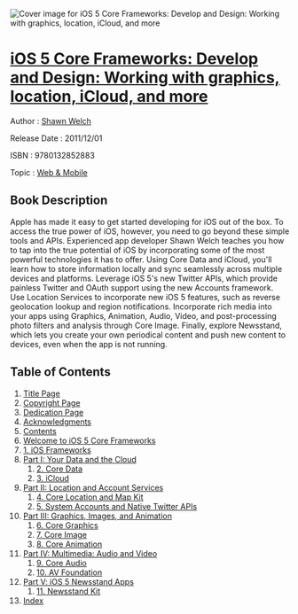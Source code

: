 ![Cover image for iOS 5 Core Frameworks: Develop and Design: Working with graphics, location, iCloud, and more](https://imgdetail.ebookreading.net/cover/cover/web_mobile/EB9780132852883.jpg)

[iOS 5 Core Frameworks: Develop and Design: Working with graphics, location, iCloud, and more](https://ebookreading.net/view/book/iOS+5+Core+Frameworks%3A+Develop+and+Design%3A+Working+with+graphics%2C+location%2C+iCloud%2C+and+more-EB9780132852883_1.html "iOS 5 Core Frameworks: Develop and Design: Working with graphics, location, iCloud, and more")
====================================================================================================================

Author : [Shawn Welch](https://ebookreading.net/search/author/Shawn+Welch)

Release Date : 2011/12/01

ISBN : 9780132852883

Topic : [Web & Mobile](https://ebookreading.net/search/category/web-mobile)

Book Description
-----------------

Apple has made it easy to get started developing for iOS out of the box. To access the true power of iOS, however, you need to go beyond these simple tools and APIs. Experienced app developer Shawn Welch teaches you how to tap into the true potential of iOS by incorporating some of the most powerful technologies it has to offer.  Using Core Data and iCloud, you'll learn how to store information locally and sync seamlessly across multiple devices and platforms. Leverage iOS 5's new Twitter APIs, which provide painless Twitter and OAuth support using the new Accounts framework. Use Location Services to incorporate new iOS 5 features, such as reverse geolocation lookup and region notifications. Incorporate rich media into  your apps using Graphics, Animation, Audio, Video, and post-processing photo filters and analysis through Core Image. Finally, explore Newsstand, which lets you create your own periodical content and push new content to devices, even when the app is not running.
              
Table of Contents
-----------------

1. [Title Page](https://ebookreading.net/view/book/iOS+5+Core+Frameworks%3A+Develop+and+Design%3A+Working+with+graphics%2C+location%2C+iCloud%2C+and+more-EB9780132852883_2.html)
1. [Copyright Page](https://ebookreading.net/view/book/iOS+5+Core+Frameworks%3A+Develop+and+Design%3A+Working+with+graphics%2C+location%2C+iCloud%2C+and+more-EB9780132852883_3.html)
1. [Dedication Page](https://ebookreading.net/view/book/iOS+5+Core+Frameworks%3A+Develop+and+Design%3A+Working+with+graphics%2C+location%2C+iCloud%2C+and+more-EB9780132852883_4.html)
1. [Acknowledgments](https://ebookreading.net/view/book/iOS+5+Core+Frameworks%3A+Develop+and+Design%3A+Working+with+graphics%2C+location%2C+iCloud%2C+and+more-EB9780132852883_5.html)
1. [Contents](https://ebookreading.net/view/book/iOS+5+Core+Frameworks%3A+Develop+and+Design%3A+Working+with+graphics%2C+location%2C+iCloud%2C+and+more-EB9780132852883_6.html)
1. [Welcome to iOS 5 Core Frameworks](https://ebookreading.net/view/book/iOS+5+Core+Frameworks%3A+Develop+and+Design%3A+Working+with+graphics%2C+location%2C+iCloud%2C+and+more-EB9780132852883_7.html)
1. [1. iOS Frameworks](https://ebookreading.net/view/book/iOS+5+Core+Frameworks%3A+Develop+and+Design%3A+Working+with+graphics%2C+location%2C+iCloud%2C+and+more-EB9780132852883_8.html)
1. [Part I: Your Data and the Cloud](https://ebookreading.net/view/book/iOS+5+Core+Frameworks%3A+Develop+and+Design%3A+Working+with+graphics%2C+location%2C+iCloud%2C+and+more-EB9780132852883_9.html)
    1. [2. Core Data](https://ebookreading.net/view/book/iOS+5+Core+Frameworks%3A+Develop+and+Design%3A+Working+with+graphics%2C+location%2C+iCloud%2C+and+more-EB9780132852883_10.html)
    1. [3. iCloud](https://ebookreading.net/view/book/iOS+5+Core+Frameworks%3A+Develop+and+Design%3A+Working+with+graphics%2C+location%2C+iCloud%2C+and+more-EB9780132852883_11.html)
1. [Part II: Location and Account Services](https://ebookreading.net/view/book/iOS+5+Core+Frameworks%3A+Develop+and+Design%3A+Working+with+graphics%2C+location%2C+iCloud%2C+and+more-EB9780132852883_12.html)
    1. [4. Core Location and Map Kit](https://ebookreading.net/view/book/iOS+5+Core+Frameworks%3A+Develop+and+Design%3A+Working+with+graphics%2C+location%2C+iCloud%2C+and+more-EB9780132852883_13.html)
    1. [5. System Accounts and Native Twitter APIs](https://ebookreading.net/view/book/iOS+5+Core+Frameworks%3A+Develop+and+Design%3A+Working+with+graphics%2C+location%2C+iCloud%2C+and+more-EB9780132852883_14.html)
1. [Part III: Graphics, Images, and Animation](https://ebookreading.net/view/book/iOS+5+Core+Frameworks%3A+Develop+and+Design%3A+Working+with+graphics%2C+location%2C+iCloud%2C+and+more-EB9780132852883_16.html)
    1. [6. Core Graphics](https://ebookreading.net/view/book/iOS+5+Core+Frameworks%3A+Develop+and+Design%3A+Working+with+graphics%2C+location%2C+iCloud%2C+and+more-EB9780132852883_17.html)
    1. [7. Core Image](https://ebookreading.net/view/book/iOS+5+Core+Frameworks%3A+Develop+and+Design%3A+Working+with+graphics%2C+location%2C+iCloud%2C+and+more-EB9780132852883_18.html)
    1. [8. Core Animation](https://ebookreading.net/view/book/iOS+5+Core+Frameworks%3A+Develop+and+Design%3A+Working+with+graphics%2C+location%2C+iCloud%2C+and+more-EB9780132852883_0.html)
1. [Part IV: Multimedia: Audio and Video](https://ebookreading.net/view/book/iOS+5+Core+Frameworks%3A+Develop+and+Design%3A+Working+with+graphics%2C+location%2C+iCloud%2C+and+more-EB9780132852883_19.html)
    1. [9. Core Audio](https://ebookreading.net/view/book/iOS+5+Core+Frameworks%3A+Develop+and+Design%3A+Working+with+graphics%2C+location%2C+iCloud%2C+and+more-EB9780132852883_20.html)
    1. [10. AV Foundation](https://ebookreading.net/view/book/iOS+5+Core+Frameworks%3A+Develop+and+Design%3A+Working+with+graphics%2C+location%2C+iCloud%2C+and+more-EB9780132852883_21.html)
1. [Part V: iOS 5 Newsstand Apps](https://ebookreading.net/view/book/iOS+5+Core+Frameworks%3A+Develop+and+Design%3A+Working+with+graphics%2C+location%2C+iCloud%2C+and+more-EB9780132852883_22.html)
    1. [11. Newsstand Kit](https://ebookreading.net/view/book/iOS+5+Core+Frameworks%3A+Develop+and+Design%3A+Working+with+graphics%2C+location%2C+iCloud%2C+and+more-EB9780132852883_23.html)
1. [Index](https://ebookreading.net/view/book/iOS+5+Core+Frameworks%3A+Develop+and+Design%3A+Working+with+graphics%2C+location%2C+iCloud%2C+and+more-EB9780132852883_24.html)
